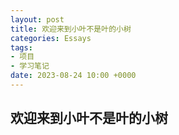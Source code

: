 ```yaml
---
layout: post
title: 欢迎来到小叶不是叶的小树
categories: Essays
tags:
- 项目
- 学习笔记
date: 2023-08-24 10:00 +0000
---
```

## 欢迎来到小叶不是叶的小树